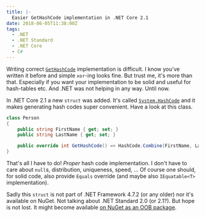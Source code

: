 ```yaml
---
title: |-
  Easier GetHashCode implementation in .NET Core 2.1
date: 2018-06-05T11:38:00Z
tags:
  - .NET
  - .NET Standard
  - .NET Core
  - C#
---
```

Writing correct [`GetHashCode`][1] implementation is difficult. I know you've written it before and simple `xor`-ing looks fine. But trust me, it's more than that. Especially if you want your implementation to be solid and useful for hash-tables etc. And .NET was not helping in any way. Until now.

<!-- excerpt -->

In .NET Core 2.1 a new `struct` was added. It's called [`System.HashCode`][2] and it makes generating hash codes super convenient. Have a look at this class.

```csharp
class Person
{
	public string FirstName { get; set; }
	public string LastName { get; set; }

	public override int GetHashCode() => HashCode.Combine(FirstName, LastName);
}
```

That's all I have to do! _Proper_ hash code implementation. I don't have to care about `null`s, distribution, uniqueness, speed, ... Of course one should, for solid code, also provide `Equals` override (and maybe also `IEquatable<T>` implementation).

Sadly this `struct` is not part of .NET Framework 4.7.2 (or any older) nor it's available on NuGet. Not talking about .NET Standard 2.0 (or 2.1?). But hope is not lost. It might become available [on NuGet as an OOB package][4].

[1]: https://docs.microsoft.com/en-us/dotnet/api/system.object.gethashcode?view=netframework-4.7.2
[2]: https://github.com/dotnet/coreclr/blob/master/src/System.Private.CoreLib/shared/System/HashCode.cs
[3]: https://docs.microsoft.com/en-us/dotnet/api/system.object.equals?view=netframework-4.7.2
[4]: https://github.com/dotnet/corefx/issues/26412